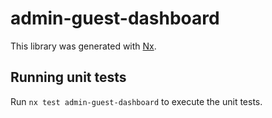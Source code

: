 # admin-guest-dashboard

This library was generated with [Nx](https://nx.dev).

## Running unit tests

Run `nx test admin-guest-dashboard` to execute the unit tests.

